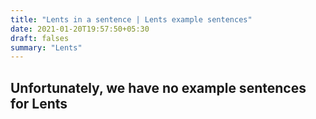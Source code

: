 ```yaml
---
title: "Lents in a sentence | Lents example sentences"
date: 2021-01-20T19:57:50+05:30
draft: falses
summary: "Lents"
---
```

## Unfortunately, we have no example sentences for Lents                 

